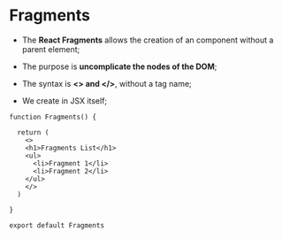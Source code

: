 # Fragments

- The **React Fragments** allows the creation of an component without a parent element;

- The purpose  is **uncomplicate the nodes of the DOM**;

- The syntax is **<> and </>**, without a tag name;

- We create in JSX itself;

```
function Fragments() {

  return (
    <>
    <h1>Fragments List</h1>
    <ul>
      <li>Fragment 1</li>
      <li>Fragment 2</li>
    </ul>
    </>
  )

}

export default Fragments
```
